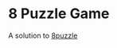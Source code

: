 # 8 Puzzle Game

A solution to [8puzzle](https://www.cs.princeton.edu/courses/archive/spr10/cos226/assignments/8puzzle.html)
